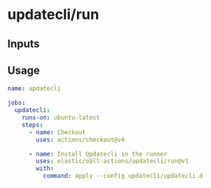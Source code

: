 # <!--name-->updatecli/run<!--/name-->

## Inputs

<!--inputs-->

## Usage

<!--usage action="elastic/oblt-actions/updatecli/run" version="env:VERSION"-->
```yaml
name: updatecli

jobs:
  updatecli:
    runs-on: ubuntu-latest
    steps:
      - name: Checkout
        uses: actions/checkout@v4

      - name: Install Updatecli in the runner
        uses: elastic/oblt-actions/updatecli/run@v1
        with:
          command: apply --config updatecli/updatecli.d
```
<!--/usage-->
